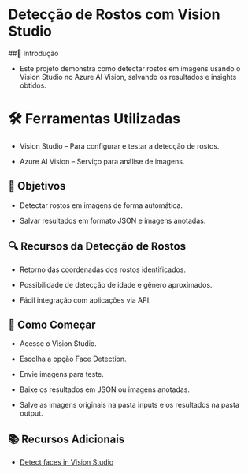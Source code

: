 # Detecção de Rostos com Vision Studio

##📌 Introdução
- Este projeto demonstra como detectar rostos em imagens usando o Vision Studio no Azure AI Vision, salvando os resultados e insights obtidos.

# 🛠️ Ferramentas Utilizadas

- Vision Studio – Para configurar e testar a detecção de rostos.

- Azure AI Vision – Serviço para análise de imagens.

## 🎯 Objetivos

- Detectar rostos em imagens de forma automática.

- Salvar resultados em formato JSON e imagens anotadas.


## 🔍 Recursos da Detecção de Rostos

- Retorno das coordenadas dos rostos identificados.

 - Possibilidade de detecção de idade e gênero aproximados.

- Fácil integração com aplicações via API.

## 🚀 Como Começar

- Acesse o Vision Studio.

- Escolha a opção Face Detection.

- Envie imagens para teste.

- Baixe os resultados em JSON ou imagens anotadas.

- Salve as imagens originais na pasta inputs e os resultados na pasta output.

## 📚 Recursos Adicionais

- [Detect faces in Vision Studio](https://microsoftlearning.github.io/mslearn-ai-fundamentals/Instructions/Labs/04-face.html)

